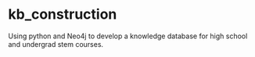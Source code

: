 # kb_construction
Using python and Neo4j to develop a knowledge database for high school and undergrad stem courses. 
